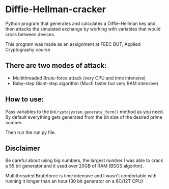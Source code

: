# Diffie-Hellman-cracker

Python program that generates and calculates a Diffie-Hellman key and then attacks the simulated exchange by working with variables that would cross between devices.

This program was made as an assignment at FEEC BUT, Applied Cryptography course

## There are two modes of attack:

- Multithreaded Brute-force attack (very CPU and time intensive)
- Baby-step Giant-step algorithm (Much faster but very RAM intensive)

## How to use:

Pass variables to the `DHCryptosystem.generate_form()` method as you need. By default everything gets generated from the bit size of the desired prime number.

Then run the run.py file.

## Disclaimer

Be careful about using big numbers, the largest number I was able to crack a 55 bit generator and it used over 20GB of RAM (BSGS algoritm).

Multithreaded Bruteforce is time intensive and I wasn't comfortable with running it longer than an hour (30 bit generator on a 6C/12T CPU)
